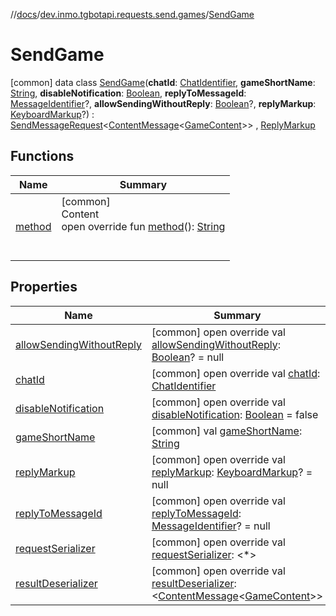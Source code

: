 //[docs](../../../index.md)/[dev.inmo.tgbotapi.requests.send.games](../index.md)/[SendGame](index.md)



# SendGame  
 [common] data class [SendGame](index.md)(**chatId**: [ChatIdentifier](../../dev.inmo.tgbotapi.types/-chat-identifier/index.md), **gameShortName**: [String](https://kotlinlang.org/api/latest/jvm/stdlib/kotlin/-string/index.html), **disableNotification**: [Boolean](https://kotlinlang.org/api/latest/jvm/stdlib/kotlin/-boolean/index.html), **replyToMessageId**: [MessageIdentifier](../../dev.inmo.tgbotapi.types/index.md#%5Bdev.inmo.tgbotapi.types%2FMessageIdentifier%2F%2F%2FPointingToDeclaration%2F%5D%2FClasslikes%2F625018081)?, **allowSendingWithoutReply**: [Boolean](https://kotlinlang.org/api/latest/jvm/stdlib/kotlin/-boolean/index.html)?, **replyMarkup**: [KeyboardMarkup](../../dev.inmo.tgbotapi.types.buttons/-keyboard-markup/index.md)?) : [SendMessageRequest](../../dev.inmo.tgbotapi.requests.send.abstracts/-send-message-request/index.md)<[ContentMessage](../../dev.inmo.tgbotapi.types.message.abstracts/-content-message/index.md)<[GameContent](../../dev.inmo.tgbotapi.types.message.content/-game-content/index.md)>> , [ReplyMarkup](../../dev.inmo.tgbotapi.CommonAbstracts.types/-reply-markup/index.md)   


## Functions  
  
|  Name |  Summary | 
|---|---|
| <a name="dev.inmo.tgbotapi.requests.send.games/SendGame/method/#/PointingToDeclaration/"></a>[method](method.md)| <a name="dev.inmo.tgbotapi.requests.send.games/SendGame/method/#/PointingToDeclaration/"></a>[common]  <br>Content  <br>open override fun [method](method.md)(): [String](https://kotlinlang.org/api/latest/jvm/stdlib/kotlin/-string/index.html)  <br><br><br>|


## Properties  
  
|  Name |  Summary | 
|---|---|
| <a name="dev.inmo.tgbotapi.requests.send.games/SendGame/allowSendingWithoutReply/#/PointingToDeclaration/"></a>[allowSendingWithoutReply](allow-sending-without-reply.md)| <a name="dev.inmo.tgbotapi.requests.send.games/SendGame/allowSendingWithoutReply/#/PointingToDeclaration/"></a> [common] open override val [allowSendingWithoutReply](allow-sending-without-reply.md): [Boolean](https://kotlinlang.org/api/latest/jvm/stdlib/kotlin/-boolean/index.html)? = null   <br>|
| <a name="dev.inmo.tgbotapi.requests.send.games/SendGame/chatId/#/PointingToDeclaration/"></a>[chatId](chat-id.md)| <a name="dev.inmo.tgbotapi.requests.send.games/SendGame/chatId/#/PointingToDeclaration/"></a> [common] open override val [chatId](chat-id.md): [ChatIdentifier](../../dev.inmo.tgbotapi.types/-chat-identifier/index.md)   <br>|
| <a name="dev.inmo.tgbotapi.requests.send.games/SendGame/disableNotification/#/PointingToDeclaration/"></a>[disableNotification](disable-notification.md)| <a name="dev.inmo.tgbotapi.requests.send.games/SendGame/disableNotification/#/PointingToDeclaration/"></a> [common] open override val [disableNotification](disable-notification.md): [Boolean](https://kotlinlang.org/api/latest/jvm/stdlib/kotlin/-boolean/index.html) = false   <br>|
| <a name="dev.inmo.tgbotapi.requests.send.games/SendGame/gameShortName/#/PointingToDeclaration/"></a>[gameShortName](game-short-name.md)| <a name="dev.inmo.tgbotapi.requests.send.games/SendGame/gameShortName/#/PointingToDeclaration/"></a> [common] val [gameShortName](game-short-name.md): [String](https://kotlinlang.org/api/latest/jvm/stdlib/kotlin/-string/index.html)   <br>|
| <a name="dev.inmo.tgbotapi.requests.send.games/SendGame/replyMarkup/#/PointingToDeclaration/"></a>[replyMarkup](reply-markup.md)| <a name="dev.inmo.tgbotapi.requests.send.games/SendGame/replyMarkup/#/PointingToDeclaration/"></a> [common] open override val [replyMarkup](reply-markup.md): [KeyboardMarkup](../../dev.inmo.tgbotapi.types.buttons/-keyboard-markup/index.md)? = null   <br>|
| <a name="dev.inmo.tgbotapi.requests.send.games/SendGame/replyToMessageId/#/PointingToDeclaration/"></a>[replyToMessageId](reply-to-message-id.md)| <a name="dev.inmo.tgbotapi.requests.send.games/SendGame/replyToMessageId/#/PointingToDeclaration/"></a> [common] open override val [replyToMessageId](reply-to-message-id.md): [MessageIdentifier](../../dev.inmo.tgbotapi.types/index.md#%5Bdev.inmo.tgbotapi.types%2FMessageIdentifier%2F%2F%2FPointingToDeclaration%2F%5D%2FClasslikes%2F625018081)? = null   <br>|
| <a name="dev.inmo.tgbotapi.requests.send.games/SendGame/requestSerializer/#/PointingToDeclaration/"></a>[requestSerializer](request-serializer.md)| <a name="dev.inmo.tgbotapi.requests.send.games/SendGame/requestSerializer/#/PointingToDeclaration/"></a> [common] open override val [requestSerializer](request-serializer.md): <*>   <br>|
| <a name="dev.inmo.tgbotapi.requests.send.games/SendGame/resultDeserializer/#/PointingToDeclaration/"></a>[resultDeserializer](result-deserializer.md)| <a name="dev.inmo.tgbotapi.requests.send.games/SendGame/resultDeserializer/#/PointingToDeclaration/"></a> [common] open override val [resultDeserializer](result-deserializer.md): <[ContentMessage](../../dev.inmo.tgbotapi.types.message.abstracts/-content-message/index.md)<[GameContent](../../dev.inmo.tgbotapi.types.message.content/-game-content/index.md)>>   <br>|

